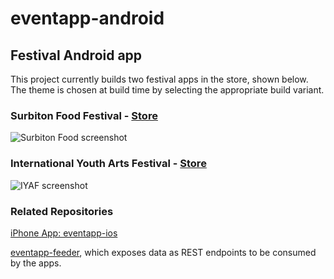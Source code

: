 # eventapp-android
## Festival Android app

This project currently builds two festival apps in the store, shown below. The theme is chosen at build time by selecting the appropriate build variant.

### Surbiton Food Festival - [Store](http://onelink.to/surbitonfood)

![Surbiton Food screenshot](https://github.com/lozarcher/eventapp-ios-foodfest/blob/master/Screenshots/foodfestialiphone.png) 

### International Youth Arts Festival - [Store](http://onelink.to/iyaf)

![IYAF screenshot](http://eventapp.lozarcher.co.uk/iyaf2018.jpg) 

### Related Repositories

[iPhone App: eventapp-ios](https://github.com/lozarcher/eventapp-ios/blob/master/Screenshots/iyaf2016.jpg?raw=true) 

[eventapp-feeder](https://github.com/lozarcher/eventapp-feeder/), which exposes data as REST endpoints to be consumed by the apps.
